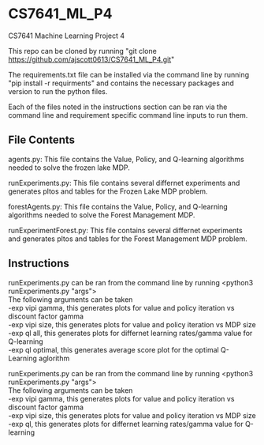 # CS7641_ML_P4
CS7641 Machine Learning Project 4

This repo can be cloned by running "git clone https://github.com/ajscott0613/CS7641_ML_P4.git"

The requirements.txt file can be installed via the command line by running "pip install -r requirments" and contains the necessary packages and version to run the python files.

Each of the files noted in the instructions section can be ran via the command line and requirement specific command line inputs to run them.

## File Contents

agents.py: This file contains the Value, Policy, and Q-learning algorithms needed to solve the frozen lake MDP.

runExperiments.py:  This file contains several differnet experiments and generates pltos and tables for the Frozen Lake MDP problem.

forestAgents.py: This file contains the Value, Policy, and Q-learning algorithms needed to solve the Forest Management MDP.

runExperimentForest.py:  This file contains several differnet experiments and generates pltos and tables for the Forest Management MDP problem.

## Instructions

runExperiments.py can be ran from the command line by running <python3 runExperiments.py "args">  
The following arguments can be taken  
-exp vipi gamma, this generates plots for value and policy iteration vs discount factor gamma  
-exp vipi size, this generates plots for value and policy iteration vs MDP size  
-exp ql all, this generates plots for differnet learning rates/gamma value for Q-learning  
-exp ql optimal, this generates average score plot for the optimal Q-Learning aglorithm  

runExperiments.py can be ran from the command line by running <python3 runExperiments.py "args">  
The following arguments can be taken   
-exp vipi gamma, this generates plots for value and policy iteration vs discount factor gamma  
-exp vipi size, this generates plots for value and policy iteration vs MDP size  
-exp ql, this generates plots for differnet learning rates/gamma value for Q-learning  

